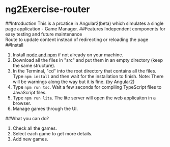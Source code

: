 # ng2Exercise-router
##Introduction
This is a prcatice in Angular2(beta) which simulates a single page application - Game Manager.
##Features
Independent components for easy testing and future maintenance<br/>
Route to update content instead of redirecting or reloading the page
##Install
1. Install [node and npm](https://nodejs.org/en/download/) if not already on your machine.
2. Download all the files in "src" and put them in an empty directory (keep the same structure).
3. In the Terminal, "cd" into the root directory that contains all the files. Type `npm install` and then wait for the installation to finish. Note: There will be warnings along the way but it is fine. (by Angular2)
4. Type `npm run tsc`. Wait a few seconds for compiling TypeScript files to JavaScript files.
5. Type `npm run lite`. The lite server will open the web applicaiton in a browser.
6. Manage games through the UI.

##What you can do?
1. Check all the games.
2. Select each game to get more details.
3. Add new games.
